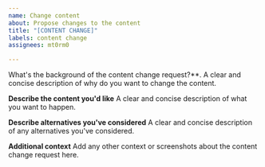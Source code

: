 ```yaml
---
name: Change content
about: Propose changes to the content
title: "[CONTENT CHANGE]"
labels: content change
assignees: mt0rm0

---
```


What's the background of the content change request?**.
A clear and concise description of why do you want to change the content.

**Describe the content you'd like**
A clear and concise description of what you want to happen.

**Describe alternatives you've considered**
A clear and concise description of any alternatives you've considered.

**Additional context**
Add any other context or screenshots about the content change request here.
